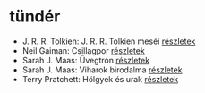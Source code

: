 # tündér

- J. R. R. Tolkien: J. R. R. Tolkien meséi [részletek](_details/%7Bopf.creator%7D.md#id_62)
- Neil Gaiman: Csillagpor [részletek](_details/%7Bopf.creator%7D.md#id_886)
- Sarah J. Maas: Üvegtrón [részletek](_details/%7Bopf.creator%7D.md#id_1686)
- Sarah J. Maas: Viharok birodalma [részletek](_details/%7Bopf.creator%7D.md#id_1690)
- Terry Pratchett: Hölgyek és urak [részletek](_details/%7Bopf.creator%7D.md#id_691)